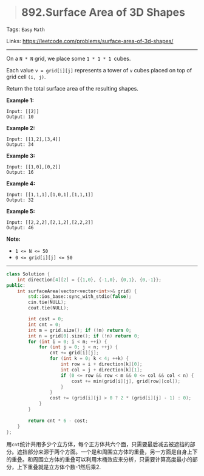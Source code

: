 > # 892.Surface Area of 3D Shapes

Tags: `Easy` `Math`

Links: <https://leetcode.com/problems/surface-area-of-3d-shapes/>

-----

On a `N * N` grid, we place some `1 * 1 * 1 `cubes.

Each value `v = grid[i][j]` represents a tower of `v` cubes placed on top of grid cell `(i, j)`.

Return the total surface area of the resulting shapes. 


**Example 1:**

```
Input: [[2]]
Output: 10
```

**Example 2:**

```
Input: [[1,2],[3,4]]
Output: 34
```

**Example 3:**

```
Input: [[1,0],[0,2]]
Output: 16
```

**Example 4:**

```
Input: [[1,1,1],[1,0,1],[1,1,1]]
Output: 32
```

**Example 5:**

```
Input: [[2,2,2],[2,1,2],[2,2,2]]
Output: 46
```

**Note:**

- `1 <= N <= 50`
- `0 <= grid[i][j] <= 50`

----

```c++
class Solution {
    int direction[4][2] = {{1,0}, {-1,0}, {0,1}, {0,-1}};
public:
    int surfaceArea(vector<vector<int>>& grid) {
        std::ios_base::sync_with_stdio(false);
        cin.tie(NULL);
        cout.tie(NULL);

        int cost = 0;
        int cnt = 0;
        int m = grid.size(); if (!m) return 0;
        int n = grid[0].size(); if (!n) return 0;
        for (int i = 0; i < m; ++i) {
            for (int j = 0; j < n; ++j) {
                cnt += grid[i][j];
                for (int k = 0; k < 4; ++k) {
                    int row = i + direction[k][0];
                    int col = j + direction[k][1];
                    if (0 <= row && row < m && 0 <= col && col < n) {
                        cost += min(grid[i][j], grid[row][col]);
                    }
                }
                cost += (grid[i][j] > 0 ? 2 * (grid[i][j] - 1) : 0);
            }
        }
        
        return cnt * 6 - cost;
    }
};
```

用`cnt`统计共用多少个立方体，每个正方体共六个面，只需要最后减去被遮挡的部分。遮挡部分来源于两个方面。一个是和周围立方体的重叠，另一方面是自身上下的重叠。和周围立方体的重叠可以利用木桶效应来分析，只需要计算高度最小的部分，上下重叠就是立方体个数-1然后乘2.